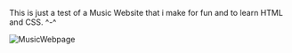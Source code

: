 This is just a test of a Music Website that i make for fun and to learn HTML and CSS. ^-^

![MusicWebpage](https://user-images.githubusercontent.com/93111622/145225229-88a940ae-428b-49f8-9d38-9fc1e71beed1.png)

